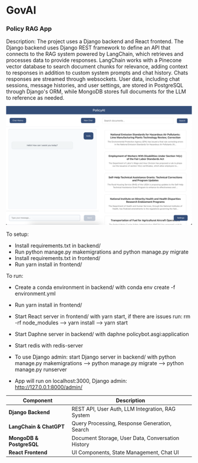 # GovAI
### Policy RAG App 

Description:
The project uses a Django backend and React frontend. The Django backend uses Django REST framework to define an API that connects to the RAG system powered by LangChain, which retrieves and processes data to provide responses. LangChain works with a Pinecone vector database to search document chunks for relevance, adding context to responses in addition to custom system prompts and chat history. Chats responses are streamed through websockets. User data, including chat sessions, message histories, and user settings, are stored in PostgreSQL through Django's ORM, while MongoDB stores full documents for the LLM to reference as needed.

![alt text](demo.png)

To setup:
- Install requirements.txt in backend/
- Run python manage.py makemigrations and python manage.py migrate
- Install requirements.txt in frontend/
- Run yarn install in frontend/

To run:
- Create a conda environment in backend/ with conda env create -f environment.yml
- Run yarn install in frontend/

- Start React server in  frontend/ with yarn start, if there are issues run: rm -rf node_modules --> yarn install --> yarn start
- Start Daphne server in backend/ with daphne policybot.asgi:application
- Start redis with redis-server

- To use Django admin: start Django server in backend/ with python manage.py makemigrations --> python manage.py migrate --> python manage.py runserver
- App will run on localhost:3000, Django admin: http://127.0.0.1:8000/admin/




| Component                | Description                                    |
|--------------------------|------------------------------------------------|
| **Django Backend**       | REST API, User Auth, LLM Integration, RAG System|
| **LangChain & ChatGPT**  | Query Processing, Response Generation, Search          |
| **MongoDB & PostgreSQL** | Document Storage, User Data, Conversation History|
| **React Frontend**       | UI Components, State Management, Chat UI       |



